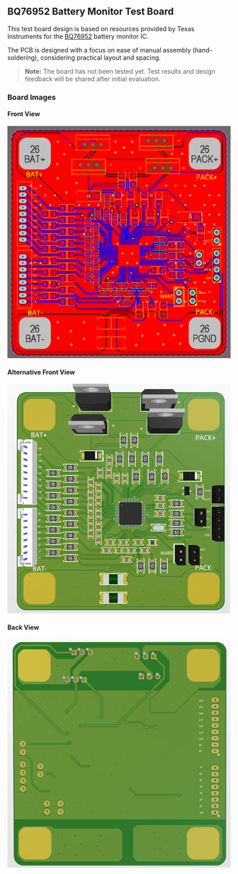 ## BQ76952 Battery Monitor Test Board

This test board design is based on resources provided by Texas Instruments for the [BQ76952](https://www.ti.com/product/BQ76952) battery monitor IC.

The PCB is designed with a focus on ease of manual assembly (hand-soldering), considering practical layout and spacing.

> **Note:** The board has not been tested yet. Test results and design feedback will be shared after initial evaluation.

### Board Images

#### Front View
![Front View](front.PNG)

#### Alternative Front View
![Alternative Front View](front_1.PNG)

#### Back View
![Back View](back.PNG)


